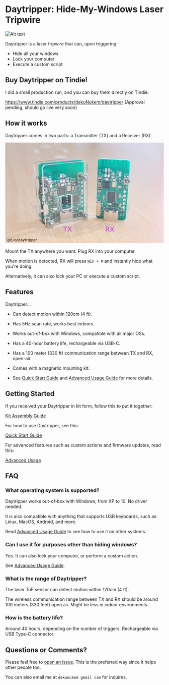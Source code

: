 # Daytripper: Hide-My-Windows Laser Tripwire

![Alt text](resources/photos/promo.gif)

Daytripper is a laser tripwire that can, upon triggering:

* Hide all your windows
* Lock your computer
* Execute a custom script

## Buy Daytripper on Tindie!

I did a small production run, and you can buy them directly on Tindie:

https://www.tindie.com/products/dekuNukem/daytripper (Approval pending, should go live very soon)

## How it works

Daytripper comes in two parts: a Transmitter (TX) and a Receiver (RX).

![Alt text](resources/photos/face_note.jpg)

Mount the TX anywhere you want. Plug RX into your computer.

When motion is detected, RX will press `Win + M` and instantly hide what you're doing.

Alternatively, it can also lock your PC or execute a custom script.

## Features

Daytripper...

* Can detect motion within 120cm (4 ft).

* Has 5Hz scan rate, works best indoors.

* Works out-of-box with Windows, compatible with all major OSs.

* Has a 40-hour battery life, rechargeable via USB-C.

* Has a 100 meter (330 ft) communication range between TX and RX, open-air.

* Comes with a magnetic mounting kit.

* See [Quick Start Guide](https://github.com/dekuNukem/daytripper/blob/master/quick_start_guide.md) and [Advanced Usage Guide](https://github.com/dekuNukem/daytripper/blob/master/advanced_usage.md) for more details.

## Getting Started

If you received your Daytripper in kit form, follow this to put it together:

[Kit Assembly Guide](/assembly_guide.md)

For how to use Daytripper, see this:

[Quick Start Guide](/quick_start_guide.md)

For advanced features such as custom actions and firmware updates, read this:

[Advanced Usage](/advanced_usage.md)

## FAQ

### What operating system is supported?

Daytripper works out-of-box with Windows, from XP to 10. No driver needed.

It is also compatible with anything that supports USB keyboards, such as Linux, MacOS, Android, and more.

Read [Advanced Usage Guide](/advanced_usage.md) to see how to use it on other systems.

### Can I use it for purposes other than hiding windows?

Yes. It can also lock your computer, or perform a custom action.

See [Advanced Usage Guide](/advanced_usage.md).

### What is the range of Daytripper?

The laser ToF sensor can detect motion within 120cm (4 ft).

The wireless communication range between TX and RX should be around 100 meters (330 feet) open air. Might be less in indoor environments. 

### How is the battery life?

Around 40 hours, depending on the number of triggers. Rechargeable via USB Type-C connector.

## Questions or Comments?

Please feel free to [open an issue](https://github.com/dekuNukem/daytripper/issues). This is the preferred way since it helps other people too.

You can also email me at `dekunukem gmail com` for inquires.
